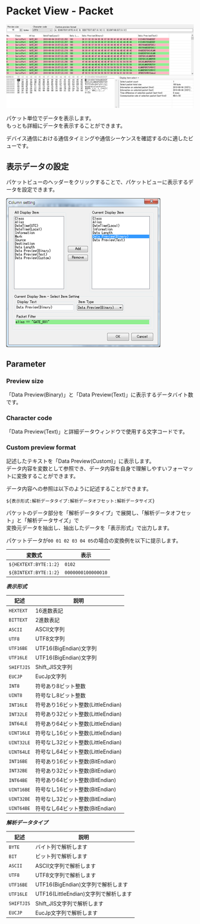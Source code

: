 <link href="../params.css" rel="stylesheet" />

# Packet View - Packet

![image](../_images/ss-packet-view-packet.png)

パケット単位でデータを表示します。<br>
もっとも詳細にデータを表示することができます。<br>

デバイス通信における通信タイミングや通信シーケンスを確認するのに適したビューです。

## 表示データの設定

パケットビューのヘッダーをクリックすることで、パケットビューに表示するデータを設定できます。<br>

![image](../_images/ss-packet-view-packet-column-setting.png)

## Parameter

### Preview size

「Data Preview(Binary)」と「Data Preview(Text)」に表示するデータバイト数です。

### Character code

「Data Preview(Text)」と詳細データウィンドウで使用する文字コードです。

### Custom preview format

記述したテキストを「Data Preview(Custom)」に表示します。<br>
データ内容を変数として参照でき、データ内容を自身で理解しやすいフォーマットに変換することができます。<br>

データ内容への参照は以下のように記述することができます。

`${表示形式:解析データタイプ:解析データオフセット:解析データサイズ}`

パケットのデータ部分を「解析データタイプ」で展開し、「解析データオフセット」と「解析データサイズ」で<br>
変換元データを抽出し、抽出したデータを「表示形式」で出力します。

パケットデータが`00 01 02 03 04 05`の場合の変換例を以下に提示します。

| 変数式 | 表示 |
| ----   | ---- |
| `${HEXTEXT:BYTE:1:2}` | `0102` |
| `${BINTEXT:BYTE:1:2}` | `0000000100000010` |

***表示形式***

| 記述 | 説明 |
| ----   | ---- |
| `HEXTEXT` | 16進数表記 |
| `BITTEXT` | 2進数表記 |
| `ASCII` | ASCII文字列 |
| `UTF8` | UTF8文字列 |
| `UTF16BE` | UTF16(BigEndian)文字列 |
| `UTF16LE` | UTF16(BigEndian)文字列 |
| `SHIFTJIS` | Shift_JIS文字列 |
| `EUCJP` | EucJp文字列 |
| `INT8` | 符号あり8ビット整数 |
| `UINT8` | 符号なし8ビット整数 |
| `INT16LE` | 符号あり16ビット整数(LittleEndian) |
| `INT32LE` | 符号あり32ビット整数(LittleEndian) |
| `INT64LE` | 符号あり64ビット整数(LittleEndian) |
| `UINT16LE` | 符号なし16ビット整数(LittleEndian) |
| `UINT32LE` | 符号なし32ビット整数(LittleEndian) |
| `UINT64LE` | 符号なし64ビット整数(LittleEndian) |
| `INT16BE` | 符号あり16ビット整数(BitEndian) |
| `INT32BE` | 符号あり32ビット整数(BitEndian) |
| `INT64BE` | 符号あり64ビット整数(BitEndian) |
| `UINT16BE` | 符号なし16ビット整数(BitEndian) |
| `UINT32BE` | 符号なし32ビット整数(BitEndian) |
| `UINT64BE` | 符号なし64ビット整数(BitEndian) |

***解析データタイプ***

| 記述 | 説明 |
| ----   | ---- |
| `BYTE` | バイト列で解析します |
| `BIT` | ビット列で解析します |
| `ASCII` | ASCII文字列で解析します |
| `UTF8` | UTF8文字列で解析します |
| `UTF16BE` | UTF16(BigEndian)文字列で解析します |
| `UTF16LE` | UTF16(LittleEndian)文字列で解析します |
| `SHIFTJIS` | Shift_JIS文字列で解析します |
| `EUCJP` | EucJp文字列で解析します |

<br><br>
